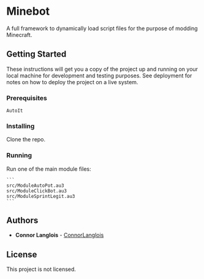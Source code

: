 # Minebot

A full framework to dynamically load script files for the purpose of modding Minecraft.

## Getting Started

These instructions will get you a copy of the project up and running on your local machine for development and testing purposes. See deployment for notes on how to deploy the project on a live system.

### Prerequisites

```
AutoIt
```

### Installing

Clone the repo.

### Running

Run one of the main module files:

	```
	src/ModuleAutoPot.au3
	src/ModuleClickBot.au3
	src/ModuleSprintLegit.au3
	```

## Authors

* **Connor Langlois** - [ConnorLanglois](https://github.com/ConnorLanglois)

## License

This project is not licensed.
